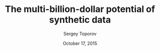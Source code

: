 ---
title: 'The multi-billion-dollar potential of synthetic data'
image: 'https://venturebeat.com/wp-content/uploads/2022/05/GettyImages-1361681620-Outflow-Designs.jpg?fit=750%2C389&strip=all'
link: https://www.quantamagazine.org/a-brain-inspired-chip-can-run-ai-with-far-less-energy-20221110/
description: Synthetic data can feed data-hungry AI/ML
date: October 17, 2015
tag1: data science
tag2: AI
author: Sergey Toporov
show: true
---